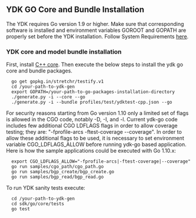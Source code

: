 ## YDK GO Core and Bundle Installation

The YDK requires Go version 1.9 or higher. Make sure that corresponding software is installed and environment variables GOROOT and GOPATH are properly set before the YDK installation. Follow System Requirements [here](https://github.com/CiscoDevNet/ydk-gen/tree/master/sdk/go#system-requirements).

### YDK core and model bundle installation

First, install [C++ core](https://github.com/CiscoDevNet/ydk-gen#second-step-generate--install-the-core). Then execute the below steps to install the ydk go core and bundle packages.

```
  go get gopkg.in/stretchr/testify.v1
  cd /your-path-to-ydk-gen
  export GOPATH=/your-path-to-go-packages-installation-directory
  ./generate.py -i --core --go
  ./generate.py -i --bundle profiles/test/ydktest-cpp.json --go
```

For security reasons starting from Go version 1.10 only a limited set of flags is allowed in the CGO code, notably -D, -I, and -l.
Current ydk-go code includes few additional CGO LDFLAGS flags in order to allow coverage testing; they are: "-fprofile-arcs -ftest-coverage --coverage". In order to allow these additional flags to be used, it is necessary to set environment variable CGO_LDFLAGS_ALLOW before running ydk-go based application. Here is how the sample applications could be executed with Go 1.10.x:

```
  export CGO_LDFLAGS_ALLOW="-fprofile-arcs|-ftest-coverage|--coverage"
  go run samples/cgo_path/cgo_path.go
  go run samples/bgp_create/bgp_create.go
  go run samples/bgp_read/bgp_read.go
```

To run YDK sanity tests execute:

```
  cd /your-path-to-ydk-gen
  cd sdk/go/core/tests
  go test
```
